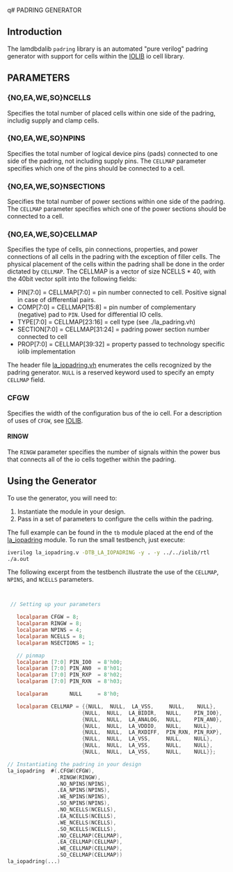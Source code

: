 q# PADRING GENERATOR

## Introduction

The lamdbdalib `padring` library is an automated "pure verilog" padring generator with support for cells within the [IOLIB](../../iolib/README.md) io cell library.

## PARAMETERS

### {NO,EA,WE,SO}NCELLS
Specifies the total number of placed cells within one side of the padring, includig supply and clamp cells.

### {NO,EA,WE,SO}NPINS
Specifies the total number of logical device pins (pads) connected to one side of the padring, not including supply pins. The `CELLMAP` parameter specifies which one of the pins should be connected to a cell.

### {NO,EA,WE,SO}NSECTIONS
Specifies the total number of power sections within one side of the padring. The `CELLMAP` parameter specifies which one of the power sections should be connected to a cell.

### {NO,EA,WE,SO}CELLMAP
Specifies the type of cells, pin connections, properties, and power connections of all cells in the padring with the exception of filler cells. The physical placement of the cells within the padring shall be done in the order dictated by `CELLMAP`. The CELLMAP is a vector of size NCELLS * 40, with the 40bit vector split into the following fields:

  * PIN[7:0]     = CELLMAP[7:0]   = pin number connected to cell. Positive signal in case of differential pairs.
  * COMP[7:0]    = CELLMAP[15:8]  = pin number of complementary (negative) pad to `PIN`. Used for differential IO cells.
  * TYPE[7:0]    = CELLMAP[23:16] = cell type (see ./la_padring.vh)
  * SECTION[7:0] = CELLMAP[31:24] = padring power section number connected to cell
  * PROP[7:0]    = CELLMAP[39:32] = property passed to technology specific iolib implementation

The header file [la_iopadring.vh](./rtl/la_iopadring.vh) enumerates the cells recognized by the padring generator. `NULL` is a reserved keyword used to specify an empty `CELLMAP` field.

### CFGW
Specifies the width of the configuration bus of the io cell. For a description of uses of `CFGW`, see [IOLIB](../../iolib/README.md).

#### RINGW
The `RINGW` parameter specifies the number of signals within the power bus that connects all of the io cells together within the padring.


## Using the Generator

To use the generator, you will need to:
 1. Instantiate the module in your design.
 2. Pass in a set of parameters to configure the cells within the padring.

The full example can be found in the `tb` module placed at the end of the [la_iopadring](rtl/la_iopadring.v) module. To run the small testbench, just execute:

 ```sh
 iverilog la_iopadring.v -DTB_LA_IOPADRING -y . -y ../../iolib/rtl
 ./a.out
 ```

The following excerpt from the testbench illustrate the use of the `CELLMAP`, `NPINS`, and `NCELLS` parameters.

```verilog


 // Setting up your parameters

   localparam CFGW = 8;
   localparam RINGW = 8;
   localparam NPINS = 4;
   localparam NCELLS = 8;
   localparam NSECTIONS = 1;

   // pinmap
   localparam [7:0] PIN_IO0  = 8'h00;
   localparam [7:0] PIN_AN0  = 8'h01;
   localparam [7:0] PIN_RXP  = 8'h02;
   localparam [7:0] PIN_RXN  = 8'h03;

   localparam       NULL     = 8'h0;

   localparam CELLMAP = {{NULL,  NULL,  LA_VSS,     NULL,    NULL},
                        {NULL,  NULL,  LA_BIDIR,   NULL,    PIN_IO0},
                        {NULL,  NULL,  LA_ANALOG,  NULL,    PIN_AN0},
                        {NULL,  NULL,  LA_VDDIO,   NULL,    NULL},
                        {NULL,  NULL,  LA_RXDIFF,  PIN_RXN, PIN_RXP},
                        {NULL,  NULL,  LA_VSS,     NULL,    NULL},
                        {NULL,  NULL,  LA_VSS,     NULL,    NULL},
                        {NULL,  NULL,  LA_VSS,     NULL,    NULL}};

// Instantiating the padring in your design
la_iopadring  #(.CFGW(CFGW),
                .RINGW(RINGW),
                .NO_NPINS(NPINS),
                .EA_NPINS(NPINS),
                .WE_NPINS(NPINS),
                .SO_NPINS(NPINS),
                .NO_NCELLS(NCELLS),
                .EA_NCELLS(NCELLS),
                .WE_NCELLS(NCELLS),
                .SO_NCELLS(NCELLS),
                .NO_CELLMAP(CELLMAP),
                .EA_CELLMAP(CELLMAP),
                .WE_CELLMAP(CELLMAP),
                .SO_CELLMAP(CELLMAP))
la_iopadring(...)



```
